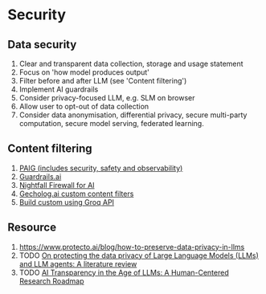 # Security

## Data security

1. Clear and transparent data collection, storage and usage statement
1. Focus on 'how model produces output'
1. Filter before and after LLM (see 'Content filtering')
1. Implement AI guardrails
1. Consider privacy-focused LLM, e.g. SLM on browser
1. Allow user to opt-out of data collection
1. Consider data anonymisation, differential privacy, secure multi-party computation, secure model serving, federated learning.

## Content filtering

1. [PAIG (includes security, safety and observability)](https://github.com/privacera/paig)
1. [Guardrails.ai](https://github.com/guardrails-ai/guardrails)
1. [Nightfall Firewall for AI](https://help.nightfall.ai/firewall-for-ai/nightfall-use-cases/gen_ai_content_filtering)
1. [Gecholog.ai custom content filters](https://www.gecholog.ai/blog/Securing-Data-Confidentiality-Deploying-Custom-Content-Filters)
1. [Build custom using Groq API](https://deveshsurve.medium.com/beginners-guide-to-llms-build-a-content-moderation-filter-and-learn-advanced-prompting-with-free-87f3bad7c0af)

## Resource

1. https://www.protecto.ai/blog/how-to-preserve-data-privacy-in-llms
1. TODO [On protecting the data privacy of Large Language Models (LLMs) and LLM agents: A literature review](https://www.sciencedirect.com/science/article/pii/S2667295225000042)
1. TODO [AI Transparency in the Age of LLMs: A Human-Centered Research Roadmap](https://hdsr.mitpress.mit.edu/pub/aelql9qy/release/2)